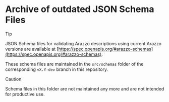 # Archive of outdated JSON Schema Files

> [!TIP]
> JSON Schema files for validating Arazzo descriptions using current Arazzo versions are available at [https://spec.openapis.org/#arazzo-schemas](https://spec.openapis.org/#arazzo-schemas).
>
> These schema files are maintained in the `src/schemas` folder of the corresponding `vX.Y-dev` branch in this repository.

> [!CAUTION]
> Schema files in this folder are not maintained any more and are not intended for productive use.
